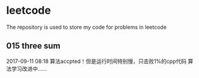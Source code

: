 # leetcode
The repository is used to store my code for problems in leetcode

## 015 three sum
2017-09-11 08:18
算法accpted！但是运行时间特别慢，只击败1%的cpp代码
算法学习改进中......
